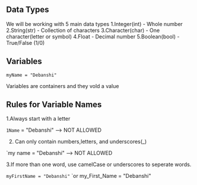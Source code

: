 ## Data Types

We will be working with 5 main data types
1.Integer(int) - Whole number
2.String(str) - Collection of characters
3.Character(char) - One character(letter or symbol)
4.Float - Decimal number
5.Boolean(bool) - True/False (1/0)

## Variables

`myName = "Debanshi"`

Variables are containers and they vold a value 

## Rules for Variable Names

1.Always start with a letter

`1Name` = "Debanshi" --> NOT ALLOWED

2. Can only contain numbers,letters, and underscores(_)

`my name = "Debanshi" --> NOT ALLOWED

3.If more than one word, use camelCase or underscores to seperate words.

`myFirstName = "Debanshi"` `or my_First_Name = "Debanshi"
